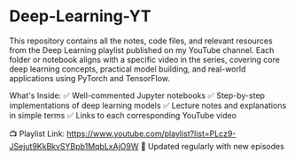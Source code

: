 # Deep-Learning-YT
This repository contains all the notes, code files, and relevant resources from the Deep Learning playlist published on my YouTube channel. Each folder or notebook aligns with a specific video in the series, covering core deep learning concepts, practical model building, and real-world applications using PyTorch and TensorFlow.

What's Inside:
✅ Well-commented Jupyter notebooks
✅ Step-by-step implementations of deep learning models
✅ Lecture notes and explanations in simple terms
✅ Links to each corresponding YouTube video

📺 Playlist Link: https://www.youtube.com/playlist?list=PLcz9-JSejut9KkBkvSYBpb1MqbLxAjO9W
📌 Updated regularly with new episodes
